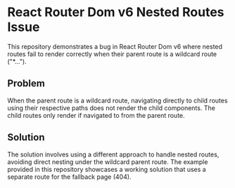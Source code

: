 # React Router Dom v6 Nested Routes Issue

This repository demonstrates a bug in React Router Dom v6 where nested routes fail to render correctly when their parent route is a wildcard route ("*...").

## Problem

When the parent route is a wildcard route, navigating directly to child routes using their respective paths does not render the child components.  The child routes only render if navigated to from the parent route.

## Solution

The solution involves using a different approach to handle nested routes, avoiding direct nesting under the wildcard parent route. The example provided in this repository showcases a working solution that uses a separate route for the fallback page (404).